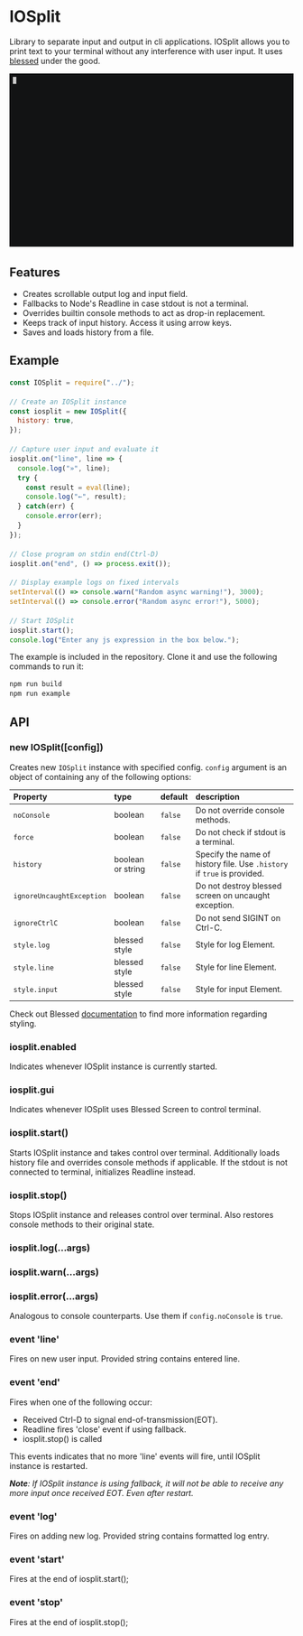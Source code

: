# IOSplit

Library to separate input and output in cli applications. IOSplit allows you to
print text to your terminal without any interference with user input. It uses
[blessed](https://www.npmjs.com/package/blessed) under the good.

![iosplit](https://raw.githubusercontent.com/funmaker/iosplit/master/preview.gif)

## Features

- Creates scrollable output log and input field.
- Fallbacks to Node's Readline in case stdout is not a terminal.
- Overrides builtin console methods to act as drop-in replacement.
- Keeps track of input history. Access it using arrow keys.
- Saves and loads history from a file.

## Example

``` js
const IOSplit = require("../");

// Create an IOSplit instance
const iosplit = new IOSplit({
  history: true,
});

// Capture user input and evaluate it
iosplit.on("line", line => {
  console.log("»", line);
  try {
    const result = eval(line);
    console.log("←", result);
  } catch(err) {
    console.error(err);
  }
});

// Close program on stdin end(Ctrl-D)
iosplit.on("end", () => process.exit());

// Display example logs on fixed intervals
setInterval(() => console.warn("Random async warning!"), 3000);
setInterval(() => console.error("Random async error!"), 5000);

// Start IOSplit
iosplit.start();
console.log("Enter any js expression in the box below.");
```

The example is included in the repository. Clone it and use the following
commands to run it:

``` bash
npm run build
npm run example
```

## API

### new IOSplit([config])

Creates new `IOSplit` instance with specified config. `config` argument is an
object of containing any of the following options:

| Property                  | type              | default | description                                                             |
|:--------------------------|:------------------|:--------|:------------------------------------------------------------------------|
| `noConsole`               | boolean           | `false` | Do not override console methods.                                        |
| `force`                   | boolean           | `false` | Do not check if stdout is a terminal.                                   |
| `history`                 | boolean or string | `false` | Specify the name of history file. Use `.history` if `true` is provided. |
| `ignoreUncaughtException` | boolean           | `false` | Do not destroy blessed screen on uncaught exception.                    |
| `ignoreCtrlC`             | boolean           | `false` | Do not send SIGINT on Ctrl-C.                                           |
| `style.log`               | blessed style     | `false` | Style for log Element.                                                  |
| `style.line`              | blessed style     | `false` | Style for line Element.                                                 |
| `style.input`             | blessed style     | `false` | Style for input Element.                                                |

Check out Blessed [documentation](https://github.com/chjj/blessed/blob/master/README.md#options-2)
to find more information regarding styling.

### iosplit.enabled

Indicates whenever IOSplit instance is currently started.

### iosplit.gui

Indicates whenever IOSplit uses Blessed Screen to control terminal.

### iosplit.start()

Starts IOSplit instance and takes control over terminal. Additionally loads 
history file and overrides console methods if applicable. If the stdout is not
connected to terminal, initializes Readline instead.

### iosplit.stop()

Stops IOSplit instance and releases control over terminal. Also restores
console methods to their original state.

### iosplit.log(...args)
### iosplit.warn(...args)
### iosplit.error(...args)

Analogous to console counterparts. Use them if `config.noConsole` is `true`.

### event 'line'

Fires on new user input. Provided string contains entered line.

### event 'end'

Fires when one of the following occur:
- Received Ctrl-D to signal end-of-transmission(EOT).
- Readline fires 'close' event if using fallback.
- iosplit.stop() is called

This events indicates that no more 'line' events will fire, until IOSplit
instance is restarted.

***Note**: If IOSplit instance is using fallback, it will not be able to receive
any more input once received EOT. Even after restart.*

### event 'log'

Fires on adding new log. Provided string contains formatted log entry.

### event 'start'

Fires at the end of iosplit.start();

### event 'stop'

Fires at the end of iosplit.stop();
